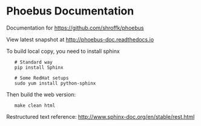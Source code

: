 # Phoebus Documentation

Documentation for https://github.com/shroffk/phoebus

View latest snapshot at http://phoebus-doc.readthedocs.io

To build local copy, you need to install sphinx
```
   # Standard way
   pip install Sphinx

   # Some RedHat setups
   sudo yum install python-sphinx
```

Then build the web version:
```
   make clean html
```

Restructured text reference: http://www.sphinx-doc.org/en/stable/rest.html
